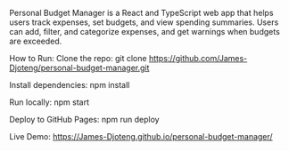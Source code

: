 Personal Budget Manager is a React and TypeScript web app that helps users track expenses, set budgets, and view spending summaries. Users can add, filter, and categorize expenses, and get warnings when budgets are exceeded.

How to Run:
Clone the repo: git clone https://github.com/James-Djoteng/personal-budget-manager.git

Install dependencies: npm install

Run locally: npm start

Deploy to GitHub Pages: npm run deploy

Live Demo: https://James-Djoteng.github.io/personal-budget-manager/
